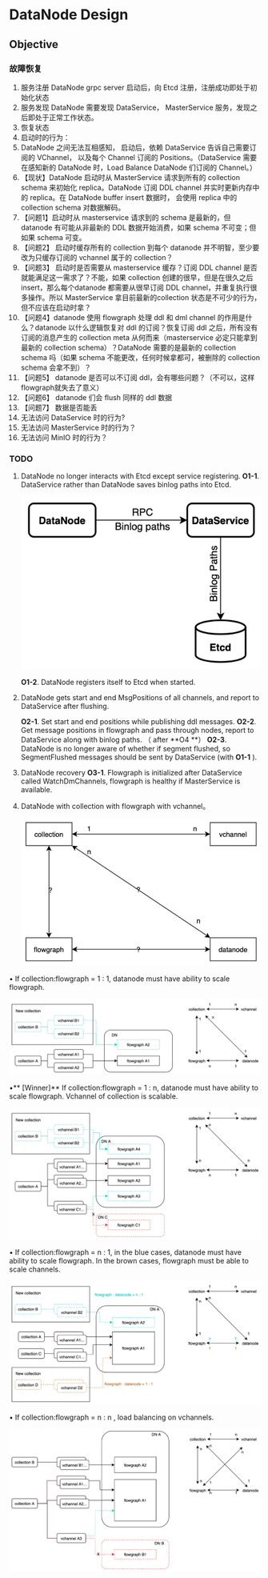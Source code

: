 # DataNode Design
## Objective
### 故障恢复

1. 服务注册
DataNode grpc server 启动后，向 Etcd 注册，注册成功即处于初始化状态
2. 服务发现
DataNode 需要发现 DataService， MasterService 服务，发现之后即处于正常工作状态。
3. 恢复状态
1.  启动时的行为：
  1. DataNode 之间无法互相感知， 启动后，依赖 DataService 告诉自己需要订阅的 VChannel， 以及每个 Channel 订阅的 Positions。（DataService 需要在感知新的 DataNode 时，Load Balance DataNode 们订阅的 Channel。）
  2. 【现状】DataNode 启动时从 MasterService 请求到所有的 collection schema 来初始化 replica。DataNode 订阅 DDL channel 并实时更新内存中的 replica。在 DataNode buffer insert 数据时， 会使用 replica 中的 collection schema 对数据解码。
  3. 【问题1】启动时从 masterservice 请求到的 schema 是最新的，但 datanode 有可能从非最新的 DDL 数据开始消费，如果 schema 不可变；但如果 schema 可变。
  4. 【问题2】 启动时缓存所有的 collection 到每个 datanode 并不明智，至少要改为只缓存订阅的 vchannel 属于的 collection？
  5. 【问题3】 启动时是否需要从 masterservice 缓存？订阅 DDL channel 是否就能满足这一需求了？不能，如果 collection 创建的很早，但是在很久之后 insert，那么每个datanode 都需要从很早订阅 DDL channel，并重复执行很多操作。所以 MasterService 拿目前最新的collection 状态是不可少的行为，但不应该在启动时拿？
  6. 【问题4】datanode 使用 flowgraph 处理 ddl 和 dml channel 的作用是什么？datanode 以什么逻辑恢复对 ddl 的订阅？恢复订阅 ddl 之后，所有没有订阅的消息产生的 collection meta 从何而来（masterservice 必定只能拿到最新的 collection schema）？DataNode 需要的是最新的 collection schema 吗（如果 schema 不能更改，任何时候拿都可，被删除的 collection schema 会拿不到）？
  7. 【问题5】 datanode 是否可以不订阅 ddl，会有哪些问题？（不可以，这样flowgraph就失去了意义）
  8. 【问题6】 datanode 们会 flush 同样的 ddl 数据
  9. 【问题7】 数据是否能丢
2. 无法访问 DataService 时的行为?
3.  无法访问 MasterService 时的行为？
4.  无法访问 MinIO 时的行为？

### TODO

1. DataNode no longer interacts with Etcd except service registering.
    **O1-1**. DataService rather than DataNode saves binlog paths into Etcd.
    
    ![datanode_design](graphs/datanode_design_01.jpg)
    
    **O1-2**. DataNode registers itself to Etcd when started.
    
2. DataNode gets start and end MsgPositions of all channels, and report to DataService after flushing.

     **O2-1**. Set start and end positions while publishing ddl messages.
     **O2-2**. Get message positions in flowgraph and pass through nodes, report to DataService along with binlog paths. （ after **O4 **）
     **O2-3**. DataNode is no longer aware of whether if segment flushed, so SegmentFlushed messages should be sent by DataService (with **O1-1** ).

3. DataNode recovery
     **O3-1**. Flowgraph is initialized after DataService called WatchDmChannels, flowgraph is healthy if MasterService is available.

4. DataNode with collection with flowgraph with vchannel。

     ![datanode_design](graphs/collection_flowgraph_ralation.jpg)

• If collection:flowgraph = 1 : 1, datanode must have ability to scale flowgraph.

![datanode_design](graphs/collection_flowgraph_1_1.jpg)

•** [Winner]** If collection:flowgraph = 1 : n, datanode must have ability to scale flowgraph. Vchannel of collection is scalable.

![datanode_design](graphs/collection_flowgraph_1_n.jpg)

• If collection:flowgraph = n : 1, in the blue cases, datanode must have ability to scale flowgraph. In the brown cases, flowgraph must be able to scale channels.

![datanode_design](graphs/collection_flowgraph_n_1.jpg)

• If collection:flowgraph = n : n  , load balancing on vchannels.

![datanode_design](graphs/collection_flowgraph_n_n.jpg)








